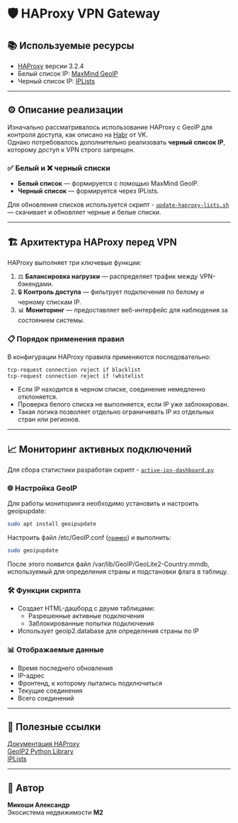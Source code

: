 # 🛡️ HAProxy VPN Gateway

## 📚 Используемые ресурсы

- [HAProxy](https://www.haproxy.org/) версии 3.2.4  
- Белый список IP: [MaxMind GeoIP](https://www.maxmind.com/en/home)  
- Черный список IP: [IPLists](https://iplists.firehol.org/)  

---
## ⚙️ Описание реализации

Изначально рассматривалось использование HAProxy с GeoIP для контроля доступа, как описано на [Habr](https://habr.com/ru/companies/vk/articles/502168) от VK.  
Однако потребовалось дополнительно реализовать **черный список IP**, которому доступ к VPN строго запрещен.  

### ✅ Белый и ❌ черный списки

- **Белый список** — формируется с помощью MaxMind GeoIP.  
- **Черный список** — формируется через IPLists.  

Для обновления списков используется скрипт - [`update-haproxy-lists.sh`](https://github.com/AleksandrMikoshi/Other/blob/main/HAProxy/Files/update-haproxy-lists.sh) — скачивает и обновляет черные и белые списки.

---
## 🏗️ Архитектура HAProxy перед VPN

HAProxy выполняет три ключевые функции:  
1. ⚖️ **Балансировка нагрузки** — распределяет трафик между VPN-бэкендами.  
2. 🔒 **Контроль доступа** — фильтрует подключения по белому и черному спискам IP.  
3. 📊 **Мониторинг** — предоставляет веб-интерфейс для наблюдения за состоянием системы.  

### 📋 Порядок применения правил

В конфигурации HAProxy правила применяются последовательно:  
```text
tcp-request connection reject if blacklist
tcp-request connection reject if !whitelist
```

- Если IP находится в черном списке, соединение немедленно отклоняется.
- Проверка белого списка не выполняется, если IP уже заблокирован.
- Такая логика позволяет отдельно ограничивать IP из отдельных стран или регионов.

---
## 📈 Мониторинг активных подключений

Для сбора статистики разработан скрипт - [`active-ips-dashboard.py`](https://github.com/AleksandrMikoshi/Other/blob/main/HAProxy/Files/active_ips_dashboard.py)  

### 🌐 Настройка GeoIP

Для работы мониторинга необходимо установить и настроить geoipupdate:

```bash
sudo apt install geoipupdate
```

Настроить файл /etc/GeoIP.conf ([`пример`](https://github.com/AleksandrMikoshi/Other/blob/main/HAProxy/Files/GeoIP.conf)) и выполнить:

```bash
sudo geoipupdate
```

После этого появится файл /var/lib/GeoIP/GeoLite2-Country.mmdb, используемый для определения страны и подстановки флага в таблицу.

### 🛠️ Функции скрипта

- Создает HTML-дашборд с двумя таблицами:
    - Разрешенные активные подключения
    - Заблокированные попытки подключения
- Использует geoip2.database для определения страны по IP

### 📊 Отображаемые данные

- Время последнего обновления
- IP-адрес
- Фронтенд, к которому пытались подключиться
- Текущие соединения
- Всего соединений

---
## 🔗 Полезные ссылки
[Документация HAProxy](https://www.haproxy.org/documentation/)  
[GeoIP2 Python Library](https://pypi.org/project/geoip2/)  
[IPLists](https://iplists.firehol.org/)

---
## 👤 Автор
**Микоши Александр**  
Экосистема недвижимости **М2**